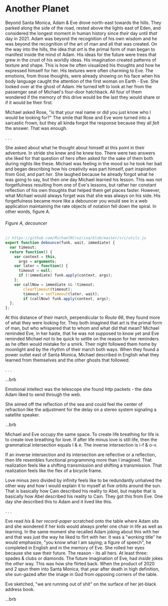 # Another Planet

Beyond Santa Monica, Adam & Eve drove north-east towards the hills. They parked along the side of the road, rested above the lights east of Eden, and considered the longest moment in human history since _their_ day until _that_ day in 2021. Adam was beyond the recognition of his own wisdom and he was beyond the recognition of the art of man and all that was created. On the way into the hills, the idea that _art_ is the primal form of man began to manifest inside the mind of Adam. His ideas for the future were trees that grew in the crust of his worldly ideas. His imagination created patterns of texture and shape. This is how he often visualized his thoughts and how he expressed himself for her. His textures were often charming to Eve. The emotions, from those thoughts, were already showing on his face when his body language caught the attention of the first woman on Earth - Eve. She looked over at the ghost of Adam. He turned left to look at her from the passenger seat of Michael's four-door hatchback. All four of them wondered if the memory of this drive would be the last they would share or if it would be their first.

Michael asked Rose, "is that your real name or did you just know who I would be looking for?" The smile that Rose and Eve wore turned into a sarcastic frown, but they all kinda forgot the response because they all _felt_ the answer. That was enough.  

. . .

She asked about what he thought about himself at this point in their adventure. In stride she knew and he knew too. There were two answers she liked for that question of hers often asked for the sake of them both during nights like these. Michael was feeling in the mood so he took her bait and began describing how his creativity was part himself, part inspiration from God, and part _her_. She laughed because he already forgot what he was going to say, but then one day Michael learned his lesson. This was not forgetfulness resulting from one of Eve's lessons, but rather her constant reflection of his own thoughts that helped them get places faster. However, what Michael would always forget was that she was always on his side. His forgetfulness became more like a debouncer you would see in a web application maintaining the rate objects of notation fell down the spiral. In other words, figure A.

###### Figure A, decouncer

```javascript
// https://github.com/MichaelRCruz/ioa/blob/master/src/utils.js
export function debounce(funk, wait, immediate) {
  var timeout;
  return function() {
    var context = this,
      args = arguments;
    var later = function() {
      timeout = null;
      if (!immediate) funk.apply(context, args);
    };
    var callNow = immediate && !timeout;
		clearTimeout(timeout);
		timeout = setTimeout(later, wait);
		if (callNow) funk.apply(context, args);
  };
};
```

At this distance of their march, perpendicular to _Route 66_, they found more of what they were looking for. They both imagined that art is the primal form of man, but who whispered that to whom and what did that mean? Michael reminded Eve, in her haste, that he was not supposed to know yet and Eve reminded Michael not to be quick to settle on the reason for her reminders as he often would mistake for a smirk. Their night followed them home by moonlight and by the rhythm of their march both ways. When they found a power outlet east of Santa Monica, Michael described in English what they learned from themselves and the other ghosts that followed.

. . .

...brb

Emotional intellect was the telescope she found _http_ packets - the data Adam liked to send through the web.

She aimed off the reflection of the sea and could feel the center of refraction like the adjustment for the delay on a stereo system signaling a satellite speaker.

...brb

Michael and Eve occupy the same space. To create life breathing for life is to create love breathing for love. If after life minus love is still life, then the grammatical intersection equals l & e. The inverse intersection is i-f & o-v.

If an inverse intersection and its intersection are reflective or a reflection, then life resembles functional programming more than I imagined. That realization feels like a shifting transmission and shifting a transmission. That realization feels like the flex of a bicycle frame.

Love minus zero divided by infinity feels like to be redundantly unhalved the other way and how I would explain it to myself at five orbits around the sun. That is basically how Cain described his reality to Abel, but maybe that is basically how Abel described his reality to Cain. They got this from Eve. One day she described this to Adam and it lived like this.

. . .

Eve read _his & her record-paper_ scratched onto the table where Adam sits and she wondered if her kids would always prefer one chair in life as well as learning. In the same moment she recalled Adam joking about this with her and that was just the way he liked to flirt with her. It was a "_working_ title" he would emphasize, "you know what I am saying, a figure of speech", he completed in English and in the memory of Eve. She rolled her eyes because she saw their future. The reason - its all hers. At least three: spades & clubs or diamonds. The future imagination of Eve, had _inside_ jokes the _other_ way. This was how she flirted back. When the product of 2020 and 2 spun them into Santa Monica, that year after death in high definition, she sun-gazed after the image in God from opposing corners of the table.

Eve sketched, "we are running out of shit" on the surface of her jet-black address book.

...brb
